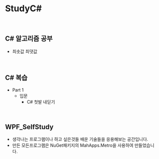 # StudyC#

<br/>

## C# 알고리즘 공부
- 최솟값 최댓값

<br/>

## C# 복습
- Part 1
  - 입문
    - C# 첫발 내딛기

<br/>

## WPF_SelfStudy
- 생각나는 프로그램이나 하고 싶은것들 배운 기술들을 응용해보는 공간입니다.
- 만든 모든프로그램은 NuGet패키지의 MahApps.Metro을 사용하여 만들었습니다.
